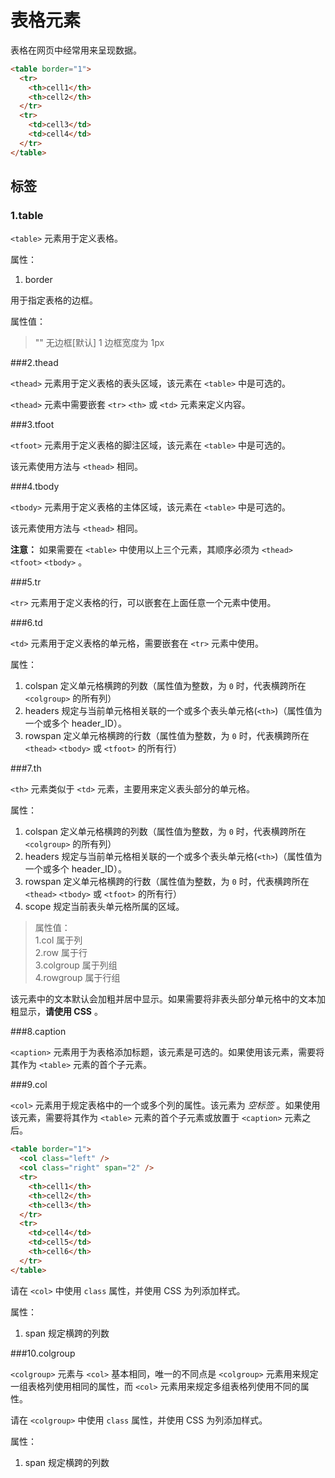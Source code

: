 表格元素
====

表格在网页中经常用来呈现数据。

```html
<table border="1">
  <tr>
    <th>cell1</th>
    <th>cell2</th>
  </tr>
  <tr>
    <td>cell3</td>
    <td>cell4</td>
  </tr>
</table>
```

标签
----

### 1.table

`<table>` 元素用于定义表格。

属性：

1. border

用于指定表格的边框。

属性值：
>"" 无边框[默认]
>1 边框宽度为 1px

###2.thead

`<thead>` 元素用于定义表格的表头区域，该元素在 `<table>` 中是可选的。

`<thead>` 元素中需要嵌套 `<tr>` `<th>` 或 `<td>` 元素来定义内容。

###3.tfoot

`<tfoot>` 元素用于定义表格的脚注区域，该元素在 `<table>` 中是可选的。

该元素使用方法与 `<thead>` 相同。

###4.tbody

`<tbody>` 元素用于定义表格的主体区域，该元素在 `<table>` 中是可选的。

该元素使用方法与 `<thead>` 相同。

__注意：__ 如果需要在 `<table>` 中使用以上三个元素，其顺序必须为 `<thead>` `<tfoot>` `<tbody>` 。

###5.tr

`<tr>` 元素用于定义表格的行，可以嵌套在上面任意一个元素中使用。

###6.td

`<td>` 元素用于定义表格的单元格，需要嵌套在 `<tr>` 元素中使用。

属性：

1. colspan 定义单元格横跨的列数（属性值为整数，为 `0` 时，代表横跨所在 `<colgroup>` 的所有列）
2. headers 规定与当前单元格相关联的一个或多个表头单元格(`<th>`)（属性值为一个或多个 header_ID）。
3. rowspan 定义单元格横跨的行数（属性值为整数，为 `0` 时，代表横跨所在 `<thead>` `<tbody>` 或 `<tfoot>` 的所有行）

###7.th

`<th>` 元素类似于 `<td>` 元素，主要用来定义表头部分的单元格。

属性：

1. colspan 定义单元格横跨的列数（属性值为整数，为 `0` 时，代表横跨所在 `<colgroup>` 的所有列）
2. headers 规定与当前单元格相关联的一个或多个表头单元格(`<th>`)（属性值为一个或多个 header_ID）。
3. rowspan 定义单元格横跨的行数（属性值为整数，为 `0` 时，代表横跨所在 `<thead>` `<tbody>` 或 `<tfoot>` 的所有行）
4. scope 规定当前表头单元格所属的区域。
>属性值：  
>1.col 属于列  
>2.row 属于行  
>3.colgroup 属于列组  
>4.rowgroup 属于行组

该元素中的文本默认会加粗并居中显示。如果需要将非表头部分单元格中的文本加粗显示，__请使用 CSS__ 。

###8.caption

`<caption>` 元素用于为表格添加标题，该元素是可选的。如果使用该元素，需要将其作为 `<table>` 元素的首个子元素。

###9.col

`<col>` 元素用于规定表格中的一个或多个列的属性。该元素为 _空标签_ 。如果使用该元素，需要将其作为 `<table>` 元素的首个子元素或放置于 `<caption>` 元素之后。

```html
<table border="1">
  <col class="left" />
  <col class="right" span="2" />
  <tr>
    <th>cell1</th>
    <th>cell2</th>
    <th>cell3</th>
  </tr>
  <tr>
    <td>cell4</td>
    <td>cell5</td>
    <th>cell6</th>
  </tr>
</table>
```

请在 `<col>` 中使用 `class` 属性，并使用 CSS 为列添加样式。

属性：

1. span 规定横跨的列数

###10.colgroup

`<colgroup>` 元素与 `<col>` 基本相同，唯一的不同点是 `<colgroup>` 元素用来规定一组表格列使用相同的属性，而 `<col>` 元素用来规定多组表格列使用不同的属性。

请在 `<colgroup>` 中使用 `class` 属性，并使用 CSS 为列添加样式。

属性：

1. span 规定横跨的列数
